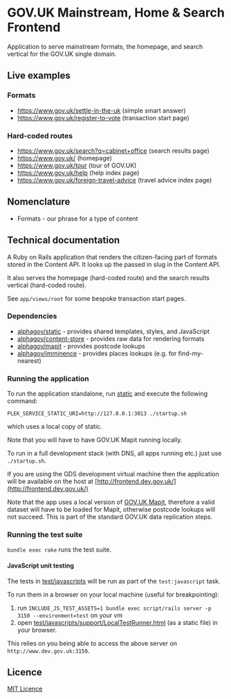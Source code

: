 # GOV.UK Mainstream, Home & Search Frontend

Application to serve mainstream formats, the homepage, and search vertical for
the GOV.UK single domain.

## Live examples

### Formats

* https://www.gov.uk/settle-in-the-uk (simple smart answer)
* https://www.gov.uk/register-to-vote (transaction start page)

### Hard-coded routes

* https://www.gov.uk/search?q=cabinet+office (search results page)
* https://www.gov.uk/ (homepage)
* https://www.gov.uk/tour (tour of GOV.UK)
* https://www.gov.uk/help (help index page)
* https://www.gov.uk/foreign-travel-advice (travel advice index page)

## Nomenclature

- Formats - our phrase for a type of content

## Technical documentation

A Ruby on Rails application that renders the citizen-facing part of formats
stored in the Content API. It looks up the passed in slug in the Content API.

It also serves the homepage (hard-coded route) and the search results vertical
(hard-coded route).

See `app/views/root` for some bespoke transaction start pages.

### Dependencies

- [alphagov/static](https://github.com/alphagov/static) - provides shared
  templates, styles, and JavaScript
- [alphagov/content-store](https://github.com/alphagov/content-store) -
  provides raw data for rendering formats
- [alphagov/mapit](https://github.com/alphagov/mapit) - provides postcode lookups
- [alphagov/imminence](https://github.com/alphagov/imminence) - provides places lookups (e.g. for find-my-nearest)

### Running the application

To run the application standalone, run
[static](https://github.com/alphagov/static) and execute the following command:

```
PLEK_SERVICE_STATIC_URI=http://127.0.0.1:3013 ./startup.sh
```

which uses a local copy of static.

Note that you will have to have GOV.UK Mapit running locally.

To run in a full development stack (with DNS, all apps running etc.) just use
`./startup.sh`.

If you are using the GDS development virtual machine then the application will be available on the host at [http://frontend.dev.gov.uk/](http://frontend.dev.gov.uk/)

Note that the app uses a local version of [GOV.UK Mapit](https://github.com/alphagov/mapit), therefore a valid dataset will have to be loaded for Mapit, otherwise postcode lookups will not succeed. This is part of the standard GOV.UK data replication steps.

### Running the test suite

`bundle exec rake` runs the test suite.

#### JavaScript unit testing

The tests in
[test/javascripts](https://github.com/alphagov/frontend/tree/set-up-js-testing/test/javascripts)
will be run as part of the `test:javascript` task.

To run them in a browser on your local machine (useful for breakpointing):

1. run `INCLUDE_JS_TEST_ASSETS=1 bundle exec script/rails server -p 3150
   --environment=test` on your vm
2. open
   [test/javascripts/support/LocalTestRunner.html](https://github.com/alphagov/frontend/blob/set-up-js-testing/test/javascripts/support/LocalTestRunner.html)
   (as a static file) in your browser.

This relies on you being able to access the above server on
`http://www.dev.gov.uk:3150`.

## Licence

[MIT Licence](LICENCE.txt)
